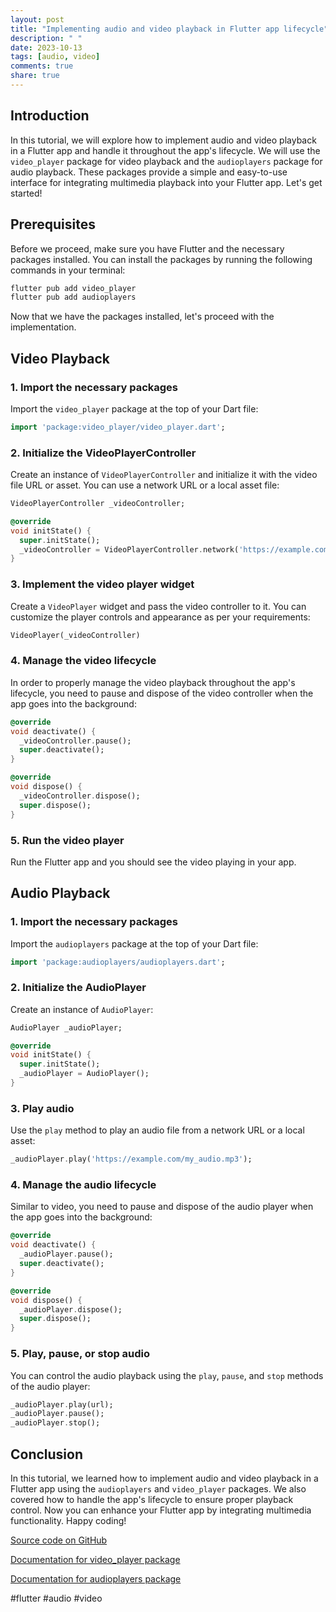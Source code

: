 ```yaml
---
layout: post
title: "Implementing audio and video playback in Flutter app lifecycle"
description: " "
date: 2023-10-13
tags: [audio, video]
comments: true
share: true
---
```


## Introduction

In this tutorial, we will explore how to implement audio and video playback in a Flutter app and handle it throughout the app's lifecycle. We will use the `video_player` package for video playback and the `audioplayers` package for audio playback. These packages provide a simple and easy-to-use interface for integrating multimedia playback into your Flutter app. Let's get started!

## Prerequisites

Before we proceed, make sure you have Flutter and the necessary packages installed. You can install the packages by running the following commands in your terminal:

```dart
flutter pub add video_player
flutter pub add audioplayers
```

Now that we have the packages installed, let's proceed with the implementation.

## Video Playback

### 1. Import the necessary packages

Import the `video_player` package at the top of your Dart file:

```dart
import 'package:video_player/video_player.dart';
```

### 2. Initialize the VideoPlayerController

Create an instance of `VideoPlayerController` and initialize it with the video file URL or asset. You can use a network URL or a local asset file:

```dart
VideoPlayerController _videoController;

@override
void initState() {
  super.initState();
  _videoController = VideoPlayerController.network('https://example.com/my_video.mp4');
}
```

### 3. Implement the video player widget

Create a `VideoPlayer` widget and pass the video controller to it. You can customize the player controls and appearance as per your requirements:

```dart
VideoPlayer(_videoController)
```

### 4. Manage the video lifecycle

In order to properly manage the video playback throughout the app's lifecycle, you need to pause and dispose of the video controller when the app goes into the background:

```dart
@override
void deactivate() {
  _videoController.pause();
  super.deactivate();
}

@override
void dispose() {
  _videoController.dispose();
  super.dispose();
}
```

### 5. Run the video player

Run the Flutter app and you should see the video playing in your app.

## Audio Playback

### 1. Import the necessary packages

Import the `audioplayers` package at the top of your Dart file:

```dart
import 'package:audioplayers/audioplayers.dart';
```

### 2. Initialize the AudioPlayer

Create an instance of `AudioPlayer`:

```dart
AudioPlayer _audioPlayer;

@override
void initState() {
  super.initState();
  _audioPlayer = AudioPlayer();
}
```

### 3. Play audio

Use the `play` method to play an audio file from a network URL or a local asset:

```dart
_audioPlayer.play('https://example.com/my_audio.mp3');
```

### 4. Manage the audio lifecycle

Similar to video, you need to pause and dispose of the audio player when the app goes into the background:

```dart
@override
void deactivate() {
  _audioPlayer.pause();
  super.deactivate();
}

@override
void dispose() {
  _audioPlayer.dispose();
  super.dispose();
}
```

### 5. Play, pause, or stop audio

You can control the audio playback using the `play`, `pause`, and `stop` methods of the audio player:

```dart
_audioPlayer.play(url);
_audioPlayer.pause();
_audioPlayer.stop();
```

## Conclusion

In this tutorial, we learned how to implement audio and video playback in a Flutter app using the `audioplayers` and `video_player` packages. We also covered how to handle the app's lifecycle to ensure proper playback control. Now you can enhance your Flutter app by integrating multimedia functionality. Happy coding!

[Source code on GitHub](https://github.com/flutter/plugins/tree/master/packages/video_player/example)

[Documentation for video_player package](https://pub.dev/packages/video_player)

[Documentation for audioplayers package](https://pub.dev/packages/audioplayers)

#flutter #audio #video